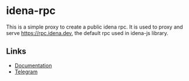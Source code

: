 # idena-rpc
This is a simple proxy to create a public idena rpc. It is used to proxy and serve https://rpc.idena.dev, the default rpc used in idena-js library.

## Links
- [Documentation](https://www.idena.dev/idena-rpc)
- [Telegram](https://t.me/idenadev)
